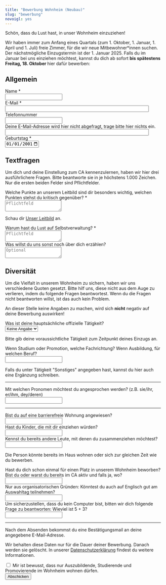 ```yaml
---
title: "Bewerbung Wohnheim (Neubau)"
slug: "bewerbung"
novoigl: yes
---
```


<form action="/bewerbung/send.php" method="post" accept-charset="utf-8">
<p>Schön, dass du Lust hast, in unser Wohnheim einzuziehen!

Wir haben immer zum Anfang eines Quartals (zum 1. Oktober, 1. Januar, 1. April und 1. Juli) freie Zimmer, für die wir neue Mitbewohner*innen suchen. Der nächstmögliche Einzugstermin ist der 1. Januar 2025. Falls du im Januar bei uns einziehen möchtest, kannst du dich ab sofort <b>bis spätestens Freitag, 18. Oktober </b> hier dafür bewerben:</p> 
<!-- Für den Einzug im Oktober 2024 können wir leider keine Bewerbungen mehr annehmen. <b>Der nächstmögliche Einzugstermin ist der 1. Januar 2025.</b> Ab Anfang Oktober wirst du hier an dieser Stelle unser Bewerbungsformular finden.

Hier kannst du dich in unseren E-Mail-Verteiler eintragen. Dann informieren wir dich direkt, sobald das Bewerbungsverfahren startet.</p> -->

<h2>Allgemein</h2>
<div class="field">
    <label class="label" for="full_name">Name *</label>
	<div class="control has-icons-left">
        <input type="text" name="full_name" value="" class="input required" maxlength="100" required/>
        <span class="icon is-small is-left">
            <i class="icon-user"></i>
        </span>
    </div>
</div>
<div class="field">
    <label class="label" for="email">E-Mail *</label>
    <div class="control has-icons-left">
        <input type="email" name="email" value="" class="input required email"
            id="email" size="55" required/>
        <span class="icon is-small is-left">
            <i class="icon-mail-alt"></i>
        </span>
    </div>
</div> 
<div class="field">
    <label class="label" for="phone">Telefonnummer</label>
  	<div class="control has-icons-left">
        <input type="text" name="phone" value="" class="input required" maxlength="100" required/>
        <span class="icon is-small is-left">
            <i class="icon-phone"></i>
        </span>
    </div>
</div>
<!-- Schutz vor der Benutzung des Formulars mit Computern. Es ist wird nicht angezeigt. -->
<div class="field extra-field">
    <label class="label" for="mail">Deine E-Mail-Adresse wird hier nicht
    abgefragt, trage bitte hier nichts ein.</label>
    <div class="control has-icons-left">
        <input type="email" name="mail" value="" class="input email"
            id="mail" size="55"/>
    </div>
</div>
<div class="field">
    <label class="label" for="age">Geburtstag *</label>
    <div class="control">
        <input class="input required" type="date" id="age" name="age" value="2001-01-01" min="1940-01-01" max="2010-12-31" required />
    </div>
</div>
<h2>Textfragen</h2>
<p>Um dich und deine Einstellung zum CA kennenzulernen, haben wir hier
    drei ausführlichere Fragen. Bitte beantworte sie in je höchstens 1.000
    Zeichen. Nur die ersten beiden Felder sind Pflichtfelder.</p>
<div class="field">
    <label class="label" for="leitbild">Welche Punkte an unserem Leitbild sind dir besonders
        wichtig, welchen Punkten stehst du kritisch gegenüber? *</label>
    <div class="control">
        <textarea name="leitbild" class="textarea" placeholder="Pflichtfeld" minlength="300" maxlength="1000" required></textarea>
    </div>
    <p class="help is-success">Schau dir <a href="/leitbild">Unser Leitbild</a> an.</p>
</div>
<div class="field">
    <label class="label" for="selbstverwaltung">Warum hast du Lust auf Selbstverwaltung? *</label>
    <div class="control">
        <textarea name="selbstverwaltung" class="textarea" placeholder="Pflichtfeld" minlength="300" maxlength="1000" required></textarea>
    </div>
</div>
<div class="field">
    <label class="label" for="sonstiges">Was willst du uns sonst noch über dich erzählen?</label>
    <div class="control">
        <textarea name="sonstiges" class="textarea" placeholder="Optional" maxlength="1000"></textarea>
    </div>
</div>
<h2>Diversität</h2>
<p>
    Um die Vielfalt in unserem Wohnheim zu sichern, haben wir uns verschiedene
    Quoten gesetzt. Bitte hilf uns, diese nicht aus dem Auge zu verlieren, indem
    du folgende Fragen beantwortest. Wenn du die Fragen nicht beantworten
    willst, ist das auch kein Problem.
</p>
<p>
    An dieser Stelle keine Angaben zu machen, wird sich <b>nicht</b> negativ auf deine Bewerbung auswirken!
</p>
<div class="field">
    <label class="label" for="occupation">Was ist deine hauptsächliche offizielle Tätigkeit?</label>
    <div class="control">
        <div class="select">
            <select name="occupation">
                <option>Keine Angabe</option>
                <option>Studium</option>
                <option>Promotion</option>
                <option>Ausbildung</option>
                <option>Sonstiges</option>
            </select>
        </div>
    </div>
    <p class="help">Bitte gib deine voraussichtliche Tätigkeit zum Zeitpunkt deines Einzugs an.</p>
</div>
<div class="field">
    <label class="label" for="occupation_subject">Wenn Studium oder Promotion, welche Fachrichtung? Wenn Ausbildung, für welchen Beruf?</label>
    <div class="control">
        <input class="input" type="text" placeholder="" maxlength="60" name="occupation_subject">
    </div>
    <p class="help">Falls du unter Tätigkeit "Sonstiges" angegeben hast, kannst du hier auch eine Ergänzung schreiben.</p>
</div>
<hr>
<div class="field">
    <label class="label" for="pronouns">Mit welchen Pronomen möchtest du angesprochen werden? (z.B. sie/ihr, er/ihm, dey/deren)</label>
    <div class="control">
        <input class="input" type="text" placeholder="" maxlength="60" name="pronouns">
    </div>
</div>
<hr>
<div class="field">
    <label class="label" for="barrier_free">Bist du auf eine barrierefreie Wohnung
        angewiesen?</label>
    <div class="control">
        <input class="input" type="text" placeholder="" maxlength="60" name="barrier_free">
    </div>
</div>
<div class="field">
    <label class="label" for="children">Hast du Kinder, die mit dir einziehen würden?</label>
    <div class="control">
        <input class="input" type="text" placeholder="" maxlength="60" name="children">
    </div>
</div>
<div class="field">
    <label class="label" for="contacts">Kennst du bereits andere Leute, mit denen du zusammenziehen
        möchtest?</label>
    <div class="control">
        <input class="input" type="text" placeholder="" maxlength="60" name="contacts">
    </div>
    <p class="help">Die Person könnte bereits im Haus wohnen oder sich zur gleichen Zeit wie du bewerben.</p>
</div>
<div class="field">
    <label class="label" for="activity_in_ca">Hast du dich schon einmal für einen Platz in unserem Wohnheim beworben? Bist du oder warst du bereits im CA aktiv und falls ja, wo?</label>
    <div class="control">
        <input class="input" type="text" placeholder="" maxlength="60" name="activity_in_ca">
    </div>
</div>
<div class="field">
    <label class="label" for="language_application_day">Nur aus organisatorischen Gründen: Könntest du auch auf Englisch gut am Auswahltag teilnehmen?</label>
    <div class="control">
        <input class="input" type="text" placeholder="" maxlength="60" name="language_application_day">
    </div>
</div>
<div class="field">
    <label class="label" for="spam_protection">Um sicherzustellen, dass du kein
    Computer bist, bitten wir dich folgende Frage zu beantworten: Wieviel ist
    5 + 3? </label>
    <div class="spam_protection">
        <input class="input" type="text" placeholder="" maxlength="10" name="spam_protection">
    </div>
</div>
<hr>
<p>Nach dem Absenden bekommst du eine Bestätigungsmail an deine angegebene E-Mail-Adresse.</p>
<p>Wir behalten diese Daten nur für die Dauer deiner Bewerbung. Danach werden sie gelöscht. In unserer <a href="https://collegiumacademicum.de/datenschutz/">Datenschutzerklärung</a> findest du weitere Informationen.</p>
<div class="field">
  <div class="control">
    <label class="checkbox" for="check_education_status">
      <input type="checkbox" required name="check_education_status">
        Mir ist bewusst, dass nur Auszubildende, Studierende und Promovierende im Wohnheim wohnen dürfen.
    </label>
  </div>
</div>
<div class="field">
    <div class="control">
        <label class="sr-only" for="submit"></label>
          <input type="hidden" name="language" value="de">
        <input type="submit" name="submit" value="Abschicken" class="button is-link" id="submit">
    </div>
</div>

<!-- {{< einziehen-signup >}} -->

</form>
